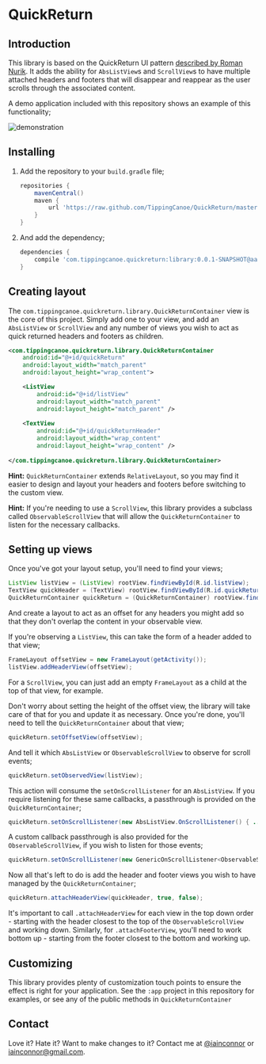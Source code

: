 # QuickReturn

## Introduction

This library is based on the QuickReturn UI pattern [described by Roman Nurik](https://plus.google.com/u/0/+RomanNurik/posts/1Sb549FvpJt).
It adds the ability for `AbsListView`s and `ScrollView`s to have multiple attached headers and footers that will
disappear and reappear as the user scrolls through the associated content.

A demo application included with this repository shows an example of this functionality;

![demonstration](https://raw2.github.com/TippingCanoe/QuickReturn/master/demo.gif)

## Installing

1. Add the repository to your `build.gradle` file;

	``` groovy
	repositories {
		mavenCentral()
    	maven {
        	url 'https://raw.github.com/TippingCanoe/QuickReturn/master/maven/'
    	}
	}
	```
	
2. And add the dependency;

	``` groovy
	dependencies {
		compile 'com.tippingcanoe.quickreturn:library:0.0.1-SNAPSHOT@aar'
	}
	```

## Creating layout

The `com.tippingcanoe.quickreturn.library.QuickReturnContainer` view is the core of this project. Simply add one to
your view, and add an `AbsListView` or `ScrollView` and any number of views you wish to act as quick returned headers
and footers as children.

``` xml
<com.tippingcanoe.quickreturn.library.QuickReturnContainer
	android:id="@+id/quickReturn"
	android:layout_width="match_parent"
	android:layout_height="wrap_content">

	<ListView
		android:id="@+id/listView"
		android:layout_width="match_parent"
		android:layout_height="match_parent" />
		
	<TextView
        android:id="@+id/quickReturnHeader"
        android:layout_width="wrap_content"
        android:layout_height="wrap_content" />
        
</com.tippingcanoe.quickreturn.library.QuickReturnContainer>
```

**Hint:** `QuickReturnContainer` extends `RelativeLayout`, so you may find it easier to design and layout your headers
and footers before switching to the custom view.

**Hint:** If you're needing to use a `ScrollView`, this library provides a subclass called `ObservableScrollView` that
will allow the `QuickReturnContainer` to listen for the necessary callbacks.

## Setting up views

Once you've got your layout setup, you'll need to find your views;

``` java
ListView listView = (ListView) rootView.findViewById(R.id.listView);
TextView quickHeader = (TextView) rootView.findViewById(R.id.quickReturnHeader);
QuickReturnContainer quickReturn = (QuickReturnContainer) rootView.findViewById(R.id.quickReturn);
```

And create a layout to act as an offset for any headers you might add so that they don't overlap the content in your
observable view.

If you're observing a `ListView`, this can take the form of a header added to that view;

``` java
FrameLayout offsetView = new FrameLayout(getActivity());
listView.addHeaderView(offsetView);
```

For a `ScrollView`, you can just add an empty `FrameLayout` as a child at the top of that view, for example.

Don't worry about setting the height of the offset view, the library will take care of that for you and update it
as necessary. Once you're done, you'll need to tell the `QuickReturnContainer` about that view;

``` java
quickReturn.setOffsetView(offsetView);
```

And tell it which `AbsListView` or `ObservableScrollView` to observe for scroll events;

``` java
quickReturn.setObservedView(listView);
```

This action will consume the `setOnScrollListener` for an `AbsListView`. If you require listening for these
same callbacks, a passthrough is provided on the `QuickReturnContainer`;

``` java
quickReturn.setOnScrollListener(new AbsListView.OnScrollListener() { ...
```

A custom callback passthrough is also provided for the `ObservableScrollView`, if you wish to listen for those events;

``` java
quickReturn.setOnScrollListener(new GenericOnScrollListener<ObservableScrollView>() { ...
```

Now all that's left to do is add the header and footer views you wish to have managed by the `QuickReturnContainer`;

``` java
quickReturn.attachHeaderView(quickHeader, true, false);
```

It's important to call `.attachHeaderView` for each view in the top down order - starting with the header closest to the
top of the `ObservableScrollView` and working down. Similarly, for `.attachFooterView`, you'll need to work bottom up -
starting from the footer closest to the bottom and working up.

## Customizing

This library provides plenty of customization touch points to ensure the effect is right for your application. See the
`:app` project in this repository for examples, or see any of the public methods in `QuickReturnContainer`

## Contact

Love it? Hate it? Want to make changes to it? Contact me at [@iainconnor](http://www.twitter.com/iainconnor) or
[iainconnor@gmail.com](mailto:iainconnor@gmail.com).